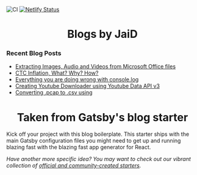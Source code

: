 ![CI](https://github.com/jai-dewani/blogs/workflows/CI/badge.svg?branch=master)
[![Netlify Status](https://api.netlify.com/api/v1/badges/25119c66-88df-41cc-977a-8b04c1230825/deploy-status)](https://app.netlify.com/sites/blog-jaid/deploys)


<h1 align="center">
  Blogs by JaiD
</h1>

### Recent Blog Posts
<!-- BLOG-POST-LIST:START -->
- [Extracting Images, Audio and Videos from Microsoft Office files](https://blogs.jaid.tech/extracting-data-from-microsoft-office/)
- [CTC Inflation, What? Why? How?](https://blogs.jaid.tech/ctc-inflation/)
- [Everything you are doing wrong with console.log](https://blogs.jaid.tech/console-methods/)
- [Creating Youtube Downloader using Youtube Data API v3](https://blogs.jaid.tech/youtube-downloader/)
- [Converting .pcap to .csv using](https://blogs.jaid.tech/converting-pcap-to-csv/)
<!-- BLOG-POST-LIST:END -->

<h1 align="center">
  Taken from Gatsby's blog starter
</h1>

Kick off your project with this blog boilerplate. This starter ships with the main Gatsby configuration files you might need to get up and running blazing fast with the blazing fast app generator for React.

_Have another more specific idea? You may want to check out our vibrant collection of [official and community-created starters](https://www.gatsbyjs.org/docs/gatsby-starters/)._

